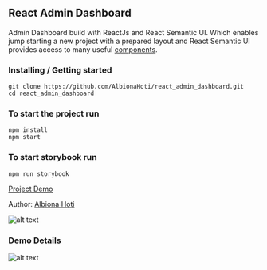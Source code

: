 ## React Admin Dashboard
Admin Dashboard build with ReactJs and React Semantic UI. Which enables jump starting a new
project with a prepared layout and React Semantic UI provides access to many useful [components](https://react.semantic-ui.com/).

### Installing / Getting started

```shell
git clone https://github.com/AlbionaHoti/react_admin_dashboard.git
cd react_admin_dashboard
```
### To start the project run
```
npm install
npm start
```

### To start storybook run
```
npm run storybook
```

[Project Demo](https://albionahoti.github.io/react_admin_dashboard/) 

Author: [Albiona Hoti](https://albionahoti.github.io)

![alt text](https://i.imgur.com/rTXO96K.png)

### Demo Details

![alt text](https://i.imgur.com/KzYwvL5.png)
